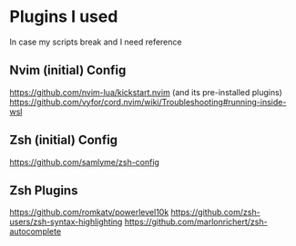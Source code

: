 # Plugins I used
In case my scripts break and I need reference

## Nvim (initial) Config
https://github.com/nvim-lua/kickstart.nvim
(and its pre-installed plugins)
https://github.com/vyfor/cord.nvim/wiki/Troubleshooting#running-inside-wsl


## Zsh (initial) Config
https://github.com/samlyme/zsh-config

## Zsh Plugins
https://github.com/romkatv/powerlevel10k
https://github.com/zsh-users/zsh-syntax-highlighting
https://github.com/marlonrichert/zsh-autocomplete
